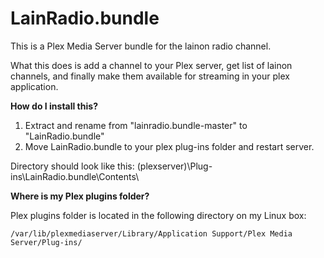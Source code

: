 # LainRadio.bundle

This is a Plex Media Server bundle for the lainon radio channel.

What this does is add a channel to your Plex server, get list of lainon channels, and finally make them available for streaming in your plex application.

**How do I install this?**

1. Extract and rename from "lainradio.bundle-master" to "LainRadio.bundle"
2. Move LainRadio.bundle to your plex plug-ins folder and restart server.

Directory should look like this:
(plexserver)\Plug-ins\LainRadio.bundle\Contents\


**Where is my Plex plugins folder?**

Plex plugins folder is located in the following directory on my Linux box:

    /var/lib/plexmediaserver/Library/Application Support/Plex Media Server/Plug-ins/
